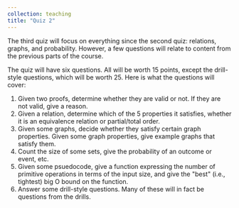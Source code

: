 ```yaml
---
collection: teaching
title: "Quiz 2"
---
```


The third quiz
will focus on everything since the second quiz: relations, graphs, and
probability. However, a few questions will relate to content from the
previous parts of the course.

The quiz will have six questions. All will be  worth 15 points, except the drill-style
questions, which will be worth 25. Here is what the questions will cover:
1. Given two proofs, determine whether they are valid or not. If they are not
   valid, give a reason.
2. Given a relation, determine which of the 5 properties it satisfies, whether
   it is an equivalence relation or partial/total order.
3. Given some graphs, decide whether they satisfy certain graph properties.
   Given some graph properties, give example graphs that satisfy them.
4. Count the size of some sets, give the probability of an outcome or event,
   etc.
5. Given some psuedocode, give a function expressing the number of primitive
   operations in terms of the input size, and give the "best" (i.e., tightest)
   big O bound on the function.
6. Answer some drill-style questions. Many of these will in fact be questions from the
   drills.
